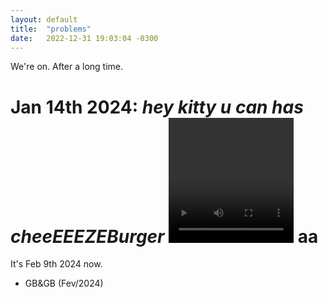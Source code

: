 ```yaml
---
layout: default
title:  "problems"
date:   2022-12-31 19:03:04 -0300
---
```

We're on.
After a long time.

Jan 14th 2024: _hey kitty u can has cheeEEEZEBurger_ 
<video src="/assets/videos/xb.mp4" width="200" height="200" style="object-fit: fill !important" controls title="back 0n track"></video>
aa
================
It's Feb 9th 2024 now.

- GB&GB (Fev/2024)
